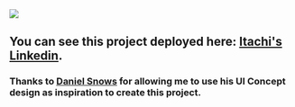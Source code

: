 <img src="https://judith-cv.netlify.app/images/itachi.png" />

## You can see this project deployed here: [Itachi's Linkedin](https://itachi-linkedin.netlify.app/).

### Thanks to [Daniel Snows](https://danielsnows.com.br/) for allowing me to use his UI Concept design as inspiration to create this project.
